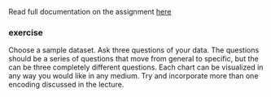 Read full documentation on the assignment [here](https://www.notion.so/assignment-2-3-5b3d37be3e46464692fd87ca3d43e1a0)

### exercise

Choose a sample dataset. Ask three questions of your data. The questions should be a series of questions that move from general to specific, but the can be three completely different questions. Each chart can be visualized in any way you would like in any medium. Try and incorporate more than one encoding discussed in the lecture.

